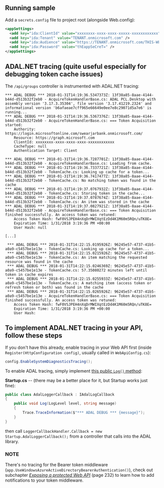 ## Running sample

Add a `secrets.config` file to project root (alongside Web.config):

```xml
<appSettings>
  <add key="ida:ClientId" value="xxxxxxxx-xxxx-xxxx-xxxxx-xxxxxxxxxxxx" />
  <add key="ida:Tenant" value="TENANT.onmicrosoft.com" />
  <add key="ida:Audience" value="https://TENANT.onmicrosoft.com/THIS-WEBAPI-NAME" />
  <add key="ida:Password" value="thEappSeCreT=" />
</appSettings>
```

## ADAL.NET tracing (quite useful especially for debugging token cache issues)

The `/api/groups` controller is instrumented with ADAL.NET tracing:

```
*** ADAL DEBUG *** 2018-01-31T14:19:36.5347373Z: 13f38a85-8aae-4144-b44d-d513b32f2eb0 - AcquireTokenHandlerBase.cs: ADAL PCL.Desktop with assembly version '3.17.3.35304', file version '3.17.41219.2324' and informational version 'b6afaeae7cff965e66649e0ee7e8c29071d5a7e6' is running...
*** ADAL DEBUG *** 2018-01-31T14:19:36.5367376Z: 13f38a85-8aae-4144-b44d-d513b32f2eb0 - AcquireTokenHandlerBase.cs: === Token Acquisition started:
	Authority: https://login.microsoftonline.com/swearjarbank.onmicrosoft.com/
	Resource: https://graph.microsoft.com
	ClientId: xxxxxxxx-xxxx-xxxx-xxxx-xxxxxxxxxxxx
	CacheType: null
	Authentication Target: Client
	
*** ADAL DEBUG *** 2018-01-31T14:19:36.7287701Z: 13f38a85-8aae-4144-b44d-d513b32f2eb0 - AcquireTokenHandlerBase.cs: Loading from cache.
*** ADAL DEBUG *** 2018-01-31T14:19:36.7337721Z: 13f38a85-8aae-4144-b44d-d513b32f2eb0 - TokenCache.cs: Looking up cache for a token...
*** ADAL DEBUG *** 2018-01-31T14:19:36.7417477Z: 13f38a85-8aae-4144-b44d-d513b32f2eb0 - TokenCache.cs: No matching token was found in the cache
*** ADAL DEBUG *** 2018-01-31T14:19:37.0767932Z: 13f38a85-8aae-4144-b44d-d513b32f2eb0 - TokenCache.cs: Storing token in the cache...
*** ADAL DEBUG *** 2018-01-31T14:19:37.0787674Z: 13f38a85-8aae-4144-b44d-d513b32f2eb0 - TokenCache.cs: An item was stored in the cache
*** ADAL DEBUG *** 2018-01-31T14:19:37.0827921Z: 13f38a85-8aae-4144-b44d-d513b32f2eb0 - AcquireTokenHandlerBase.cs: === Token Acquisition finished successfully. An access token was retuned:
	Access Token Hash: fwF0VSJPEH4nXqDrMWIXqtEzDd4K1M60m5RQn/uTK8E=
	Expiration Time: 1/31/2018 3:19:36 PM +00:00
	User Hash: null

[...]

 *** ADAL DEBUG *** 2018-01-31T14:22:15.0195926Z: 96245e57-4737-41b5-a0a9-c5457be1e13e - TokenCache.cs: Looking up cache for a token...
 *** ADAL DEBUG *** 2018-01-31T14:22:15.0215926Z: 96245e57-4737-41b5-a0a9-c5457be1e13e - TokenCache.cs: An item matching the requested resource was found in the cache
 *** ADAL DEBUG *** 2018-01-31T14:22:15.0246369Z: 96245e57-4737-41b5-a0a9-c5457be1e13e - TokenCache.cs: 57.35080272 minutes left until token in cache expires
 *** ADAL DEBUG *** 2018-01-31T14:22:15.0255933Z: 96245e57-4737-41b5-a0a9-c5457be1e13e - TokenCache.cs: A matching item (access token or refresh token or both) was found in the cache
 *** ADAL DEBUG *** 2018-01-31T14:22:15.0265926Z: 96245e57-4737-41b5-a0a9-c5457be1e13e - AcquireTokenHandlerBase.cs: === Token Acquisition finished successfully. An access token was retuned:
	Access Token Hash: fwF0VSJPEH4nXqDrMWIXqtEzDd4K1M60m5RQn/uTK8E=
	Expiration Time: 1/31/2018 3:19:36 PM +00:00
	User Hash: 

```

## To implement ADAL.NET tracing in your API, follow these steps

If you don't have this already, enable tracing in your Web API first (inside `Register(HttpConfiguration config)`, usually called in `WebApiConfig.cs`):

```csharp
config.EnableSystemDiagnosticsTracing();
```

To enable ADAL tracing, simply implement [this public `Log()` method](https://github.com/AzureAD/azure-activedirectory-library-for-dotnet/blob/dev/adal/src/Microsoft.IdentityModel.Clients.ActiveDirectory/IAdalLogCallback.cs#L77-L82):

**Startup.cs** -- (there may be a better place for it, but Startup works just fine):
```csharp
public class AdalLoggerCallback : IAdalLogCallback
{
    public void Log(LogLevel level, string message)
    {
        Trace.TraceInformation($"*** ADAL DEBUG *** {message}");
    }
}
```

then call `LoggerCallbackHandler.Callback = new Startup.AdalLoggerCallback();` from a controller that calls into the ADAL library.


### NOTE

There's no tracing for the Bearer token middleware (`app.UseWindowsAzureActiveDirectoryBearerAuthentication()`), check out subchapter _[Exposing a protected Web API](https://www.microsoftpressstore.com/store/modern-authentication-with-azure-active-directory-for-9780735696945)_ (page 232) to learn how to add notifications to your token middleware.
